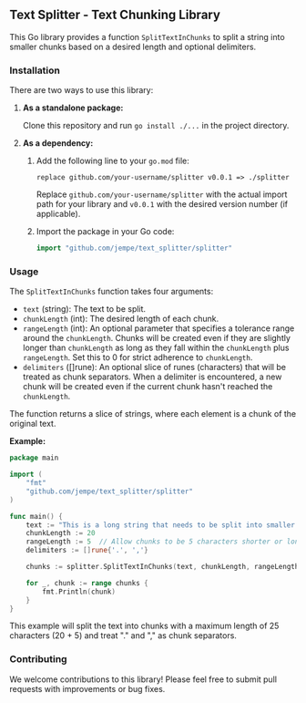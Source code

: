## Text Splitter - Text Chunking Library

This Go library provides a function `SplitTextInChunks` to split a string into smaller chunks based on a desired length and optional delimiters.

### Installation

There are two ways to use this library:

1. **As a standalone package:**

   Clone this repository and run `go install ./...` in the project directory.

2. **As a dependency:**

   1. Add the following line to your `go.mod` file:

      ```
      replace github.com/your-username/splitter v0.0.1 => ./splitter
      ```

      Replace `github.com/your-username/splitter` with the actual import path for your library and `v0.0.1` with the desired version number (if applicable).

   2. Import the package in your Go code:

      ```go
      import "github.com/jempe/text_splitter/splitter"
      ```

### Usage

The `SplitTextInChunks` function takes four arguments:

* `text` (string): The text to be split.
* `chunkLength` (int): The desired length of each chunk.
* `rangeLength` (int): An optional parameter that specifies a tolerance range around the `chunkLength`. Chunks will be created even if they are slightly longer than `chunkLength` as long as they fall within the `chunkLength` plus `rangeLength`. Set this to 0 for strict adherence to `chunkLength`.
* `delimiters` ([]rune): An optional slice of runes (characters) that will be treated as chunk separators. When a delimiter is encountered, a new chunk will be created even if the current chunk hasn't reached the `chunkLength`.

The function returns a slice of strings, where each element is a chunk of the original text.

**Example:**

```go
package main

import (
	"fmt"
	"github.com/jempe/text_splitter/splitter"
)

func main() {
	text := "This is a long string that needs to be split into smaller chunks. We can define a desired chunk length and optionally specify delimiters."
	chunkLength := 20
	rangeLength := 5  // Allow chunks to be 5 characters shorter or longer than chunkLength
	delimiters := []rune{'.', ','}

	chunks := splitter.SplitTextInChunks(text, chunkLength, rangeLength, delimiters)

	for _, chunk := range chunks {
		fmt.Println(chunk)
	}
}
```

This example will split the text into chunks with a maximum length of 25 characters (20 + 5) and treat "." and "," as chunk separators.

### Contributing

We welcome contributions to this library! Please feel free to submit pull requests with improvements or bug fixes.

